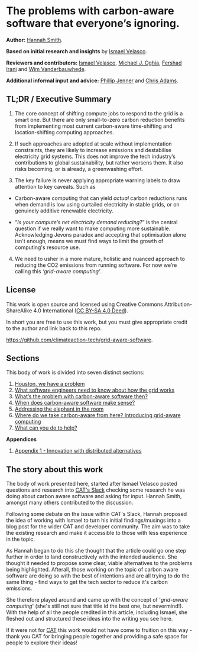 # The problems with carbon-aware software that everyone’s ignoring.

**Author:** <a href="https://www.linkedin.com/in/hanopcan/">Hannah Smith</a>.

**Based on initial research and insights** by <a href="https://www.linkedin.com/in/ismaelvelasco/">Ismael Velasco</a>.

**Reviewers and contributors:** <a href="https://www.linkedin.com/in/ismaelvelasco/">Ismael Velasco</a>, <a href="https://www.linkedin.com/in/mikeoghia/">Michael J. Oghia</a>, <a href="https://www.linkedin.com/in/fershad/">Fershad Irani</a> and <a href="https://www.dcs.gla.ac.uk/~wim/">Wim Vanderbauwhede</a>.

**Additional informal input and advice:** <a href="https://www.linkedin.com/in/philip-jenner-348b1a31/">Phillip Jenner</a> and <a href="https://www.linkedin.com/in/mrchrisadams/">Chris Adams</a>.

## TL;DR / Executive Summary

1. The core concept of shifting compute jobs to respond to the grid is a smart one. But there are only small-to-zero carbon reduction benefits from implementing most current carbon-aware time-shifting and location-shifting computing approaches. 

1. If such approaches are adopted at scale without implementation constraints, they are likely to increase emissions and destabilise electricity grid systems. This does not improve the tech industry’s contributions to global sustainability, but rather worsens them. It also risks becoming, or is already, a greenwashing effort.

1. The key failure is never applying appropriate warning labels to draw attention to key caveats. Such as
- Carbon-aware computing that can yield _actual_ carbon reductions runs when demand is low using curtailed electricity in stable grids, or on genuinely additive renewable electricity.

- “_Is your compute’s net electricity demand reducing?_” is the central question if we really want to make computing more sustainable. Acknowledging Jevons paradox and accepting that optimisation alone isn't enough, means we must find ways to limit the growth of computing's resource use.

4. We need to usher in a more mature, holistic and nuanced approach to reducing the CO2 emissions from running software. For now we’re calling this _‘grid-aware computing’_.

## License

This work is open source and licensed using Creative Commons Attribution-ShareAlike 4.0 International (<a href="https://creativecommons.org/licenses/by-sa/4.0/deed.en">CC BY-SA 4.0 Deed</a>).

In short you are free to use this work, but you must give appropriate credit to the author and link back to this repo.

<a href="https://github.com/climateaction-tech/grid-aware-software">https://github.com/climateaction-tech/grid-aware-software</a>.

## Sections

This body of work is divided into seven distinct sections:

1. [Houston, we have a problem](we-have-a-problem.md)
1. [What software engineers need to know about how the grid works](how-the-grid-works.md)
1. [What’s the problem with carbon-aware software then?](problem-with-carbon-aware-software.md)
1. [When does carbon-aware software make sense?](when-does-carbon-aware-make-sense.md)
1. [Addressing the elephant in the room](elephant-in-room.md)
1. [Where do we take carbon-aware from here? Introducing grid-aware computing](grid-aware-computing.md)
1. [What can you do to help?](how-can-you-help.md)

**Appendices**

1. [Appendix 1 - Innovation with distributed alternatives](/appendices/appendix-1.md)

## The story about this work 

The body of work presented here, started after Ismael Velasco posted questions and research into <a href="https://climateaction.tech/community/">CAT's Slack</a> checking some research he was doing about carbon aware software and asking for input. Hannah Smith, amongst many others contributed to the discussion. 

Following some debate on the issue within CAT's Slack, Hannah proposed the idea of working with Ismael to turn his initial findings/musings into a blog post for the wider CAT and developer community. The aim was to take the existing research and make it accessible to those with less experience in the topic. 

As Hannah began to do this she thought that the article could go one step further in order to land constructively with the intended audience. She thought it needed to propose some clear, viable alternatives to the problems being highlighted. Afterall, those working on the topic of carbon aware software are doing so with the best of intentions and are all trying to do the same thing - find ways to get the tech sector to reduce it's carbon emissions. 

She therefore played around and came up with the concept of '_grid-aware computing_' (she's still not sure that title id the best one, but nevermind!). With the help of all the people credited in this article, including Ismael, she fleshed out and structured these ideas into the writing you see here.


If it were not for <a href="https://cliamteaction.tech">CAT</a> this work would not have come to fruition on this way - thank you CAT for bringing people together and providing a safe space for people to explore their ideas!